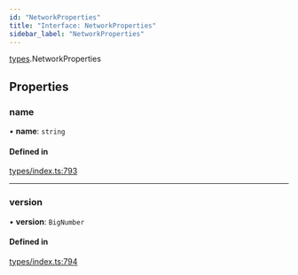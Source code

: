 ```yaml
---
id: "NetworkProperties"
title: "Interface: NetworkProperties"
sidebar_label: "NetworkProperties"
---
```


[types](../../../modules/Types/Types.md).NetworkProperties

## Properties

### name

• **name**: `string`

#### Defined in

[types/index.ts:793](https://github.com/PolymeshAssociation/polymesh-sdk/blob/2c78f6c34/src/types/index.ts#L793)

___

### version

• **version**: `BigNumber`

#### Defined in

[types/index.ts:794](https://github.com/PolymeshAssociation/polymesh-sdk/blob/2c78f6c34/src/types/index.ts#L794)
